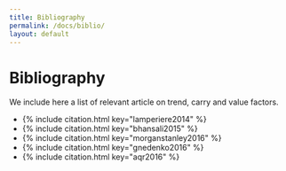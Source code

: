 ```yaml
---
title: Bibliography
permalink: /docs/biblio/
layout: default
---
```


# Bibliography

We include here a list of relevant article on trend, carry and value factors.

* {% include citation.html key="lamperiere2014" %}
* {% include citation.html key="bhansali2015" %}
* {% include citation.html key="morganstanley2016" %}
* {% include citation.html key="gnedenko2016" %}
* {% include citation.html key="aqr2016" %}
